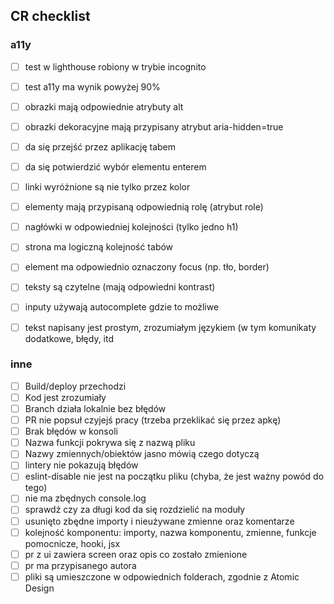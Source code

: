 ## CR checklist


### a11y
- [ ] test w lighthouse robiony w trybie incognito
- [ ] test a11y  ma wynik powyżej 90% 
- [ ] obrazki mają odpowiednie atrybuty alt
- [ ] obrazki dekoracyjne mają przypisany atrybut aria-hidden=true
- [ ] da się przejść przez aplikację tabem
- [ ] da się potwierdzić wybór elementu enterem
- [ ] linki wyróżnione są nie tylko przez kolor
- [ ] elementy mają przypisaną odpowiednią rolę (atrybut role)
- [ ] nagłówki w odpowiedniej kolejności (tylko jedno h1)
- [ ] strona ma logiczną kolejność tabów
- [ ] element ma odpowiednio oznaczony focus (np. tło, border)
- [ ] teksty są czytelne (mają odpowiedni kontrast)
- [ ] inputy używają autocomplete gdzie to możliwe
- [ ] tekst napisany jest prostym, zrozumiałym językiem (w tym komunikaty dodatkowe, błędy, itd



### inne
- [ ] Build/deploy przechodzi
- [ ] Kod jest zrozumiały
- [ ] Branch działa lokalnie bez błędów
- [ ] PR nie popsuł czyjejś pracy (trzeba przeklikać się przez apkę)
- [ ] Brak błędów w konsoli
- [ ] Nazwa funkcji pokrywa się z nazwą pliku
- [ ] Nazwy zmiennych/obiektów jasno mówią czego dotyczą
- [ ] lintery nie pokazują błędów
- [ ] eslint-disable nie jest na początku pliku (chyba, że jest ważny powód do tego)
- [ ] nie ma zbędnych console.log
- [ ] sprawdź czy za długi kod da się rozdzielić na moduły
- [ ] usunięto zbędne importy i nieużywane zmienne oraz komentarze
- [ ] kolejność komponentu: importy, nazwa komponentu, zmienne, funkcje pomocnicze, hooki, jsx
- [ ] pr z ui zawiera screen oraz opis co zostało zmienione
- [ ] pr ma przypisanego autora
- [ ] pliki są umieszczone w odpowiednich folderach, zgodnie z Atomic Design
